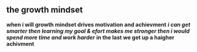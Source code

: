## the growth mindset
**when i will growth mindset drives motivation and achievment**
***i can get smarter then learning my goal & efort makes me stronger 
then i would spend more time and work harder***
**in the last we get up a haigher achivment**
